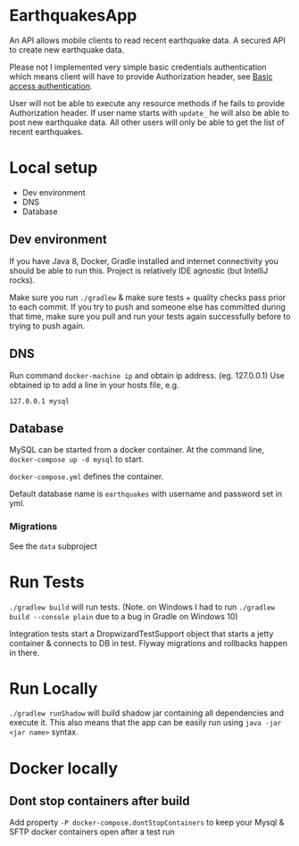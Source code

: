 EarthquakesApp
================================
An API allows mobile clients to read recent earthquake data. 
A secured API to create new earthquake data.

Please not I implemented very simple basic credentials authentication which means client
will have to provide Authorization header,
see [Basic access authentication](https://en.wikipedia.org/wiki/Basic_access_authentication).

User will not be able to execute any resource methods if he fails to provide Authorization header.
If user name starts with `update_` he will also be able to post new earthquake data.
All other users will only be able to get the list of recent earthquakes.

# Local setup

* Dev environment
* DNS
* Database

## Dev environment
If you have Java 8, Docker, Gradle installed and internet connectivity you should be able to run this.
Project is relatively IDE agnostic (but IntelliJ rocks).
 
Make sure you run `./gradlew` & make sure tests + quality checks pass prior to each commit.  If you try to push and 
someone else has committed during that time, make sure you pull and run your tests again successfully before to trying 
to push again.

## DNS
Run command `docker-machine ip` and obtain ip address. (eg. 127.0.0.1)
Use obtained ip to add a line in your  hosts file, e.g.
```
127.0.0.1 mysql
```

## Database
MySQL can be started from a docker container.  At the command line, `docker-compose up -d mysql` to start.

`docker-compose.yml` defines the container. 

Default database name is `earthquakes` with username and password set in yml.  

### Migrations
See the `data` subproject

# Run Tests
`./gradlew build` will run tests.
(Note. on Windows I had to run `./gradlew build --console plain` due to a bug in Gradle on Windows 10)

Integration tests start a DropwizardTestSupport object that starts a jetty container & connects to DB in test. 
Flyway migrations and rollbacks happen in there.

 # Run Locally
 `./gradlew runShadow` will build shadow jar containing all dependencies and execute it.
  This also means that the app can be easily run using `java -jar <jar name>` syntax.

# Docker locally
## Dont stop containers after build
Add property `-P docker-compose.dontStopContainers` to keep your Mysql & SFTP docker containers open after a test run
